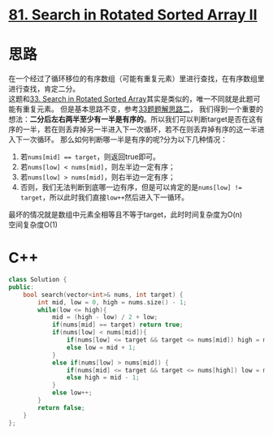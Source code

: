 # [81. Search in Rotated Sorted Array II](https://leetcode.com/problems/search-in-rotated-sorted-array-ii/)
# 思路
在一个经过了循环移位的有序数组（可能有重复元素）里进行查找，在有序数组里进行查找，肯定二分。               
这题和[33. Search in Rotated Sorted Array](https://leetcode.com/problems/search-in-rotated-sorted-array/)其实是类似的，唯一不同就是此题可能有重复元素。
但是基本思路不变，参考[33题题解思路二](https://github.com/ShusenTang/LeetCode/blob/master/solutions/33.%20Search%20in%20Rotated%20Sorted%20Array.md)，
我们得到一个重要的想法：**二分后左右两半至少有一半是有序的**。所以我们可以判断target是否在这有序的一半，若在则丢弃掉另一半进入下一次循环，若不在则丢弃掉有序的这一半进入下一次循环。
那么如何判断哪一半是有序的呢?分为以下几种情况：      
1. 若`nums[mid] == target`，则返回true即可。
2. 若`nums[low] < nums[mid]`，则左半边一定有序；
3. 若`nums[low] > nums[mid]`，则右半边一定有序；
4. 否则，我们无法判断到底哪一边有序，但是可以肯定的是`nums[low] != target`，所以此时我们直接`low++`然后进入下一循环。

最坏的情况就是数组中元素全相等且不等于target，此时时间复杂度为O(n)    
空间复杂度O(1)

# C++
``` C++
class Solution {
public:
    bool search(vector<int>& nums, int target) {
        int mid, low = 0, high = nums.size() - 1;
        while(low <= high){
            mid = (high - low) / 2 + low;
            if(nums[mid] == target) return true;
            if(nums[low] < nums[mid]){
                if(nums[low] <= target && target <= nums[mid]) high = mid - 1;
                else low = mid + 1;
            }
            else if(nums[low] > nums[mid]) {
                if(nums[mid] <= target && target <= nums[high]) low = mid + 1;
                else high = mid - 1;
            }
            else low++;
        }
        return false;
    }
};
```
